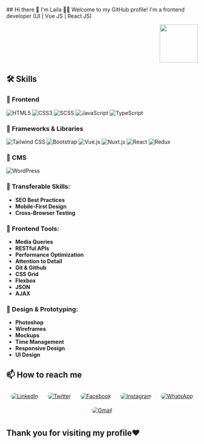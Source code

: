 <div class="row">
  <div class="col-md-8">
    ## Hi there 👋 I'm Laila 👩‍💻
    Welcome to my GitHub profile! I'm a frontend developer (UI | Vue JS | React JS)
  </div>
  <div class="col-md-4">
    <p align="right">
      <img width="100px" src="https://camo.githubusercontent.com/783b846c7d640d7ef146ac06289bfd0916b0b005ee3c6267a43e62f76b4705a3/68747470733a2f2f6d656469612e67697068792e636f6d2f6d656469612f6f79383344777148526352316a4a637a56332f67697068792e676966" />
    </p>
  </div>
</div>

## 🛠️ Skills
                                                                                                                                                                                                                                          
### 📌 Frontend
![HTML5](https://img.icons8.com/color/48/000000/html-5.png)
![CSS3](https://img.icons8.com/color/48/000000/css3.png)
![SCSS](https://img.icons8.com/color/48/000000/sass.png)
![JavaScript](https://img.icons8.com/color/48/000000/javascript--v1.png)
![TypeScript](https://img.icons8.com/color/48/000000/typescript.png)

### 📌 Frameworks & Libraries
![Tailwind CSS](https://img.shields.io/badge/Tailwind%20CSS-38BDF8?style=flat&logo=tailwind-css&logoColor=white)
![Bootstrap](https://img.shields.io/badge/Bootstrap-563D7C?style=flat&logo=bootstrap&logoColor=white)
![Vue.js](https://img.shields.io/badge/Vue.js-42B883?style=flat&logo=vue.js&logoColor=white)
![Nuxt.js](https://img.shields.io/badge/Nuxt.js-00DC82?style=flat&logo=nuxt.js&logoColor=white)
![React](https://img.shields.io/badge/React-61DAFB?style=flat&logo=react&logoColor=white)
![Redux](https://img.shields.io/badge/Redux-764ABC?style=flat&logo=redux&logoColor=white)

### 📌 CMS
![WordPress](https://img.icons8.com/color/48/000000/wordpress.png)

### 📌 Transferable Skills:
- **SEO Best Practices**
- **Mobile-First Design**
- **Cross-Browser Testing**

### 📌 Frontend Tools:
- **Media Queries**
- **RESTful APIs**
- **Performance Optimization**
- **Attention to Detail**
- **Git & Github**                  
- **CSS Grid**                      
- **Flexbox**
- **JSON**
- **AJAX**

### 📌 Design & Prototyping:
- **Photoshop**                     
- **Wireframes**                     
- **Mockups**                        
- **Time Management**
- **Responsive Design**
- **UI Design**

## 📫 How to reach me

<div style="display: flex; justify-content: space-around; align-items: center; flex-wrap: wrap;">
  <a href="https://www.linkedin.com/in/laila-a-mohamed/" target="_blank">
    <img src="https://img.icons8.com/color/48/000000/linkedin.png" alt="LinkedIn" style="margin: 10px; border-radius: 8px;">
  </a>
  <a href="https://x.com/LailaMo90" target="_blank">
    <img src="https://img.icons8.com/color/48/000000/twitter--v1.png" alt="Twitter" style="margin: 10px; border-radius: 8px;">
  </a>
  <a href="https://web.facebook.com/profile.php?id=100028147566924&_rdc=1&_rdr" target="_blank">
    <img src="https://img.icons8.com/color/48/000000/facebook.png" alt="Facebook" style="margin: 10px; border-radius: 8px;">
  </a>
  <a href="https://www.instagram.com/codeswithlaila/" target="_blank">
    <img src="https://img.icons8.com/color/48/000000/instagram-new--v1.png" alt="Instagram" style="margin: 10px; border-radius: 8px;">
  </a>
  <a href="https://wa.me/201010579244" target="_blank">
    <img src="https://img.icons8.com/color/48/000000/whatsapp.png" alt="WhatsApp" style="margin: 10px; border-radius: 8px;">
  </a>
  <a href="mailto:lailamohammed2023@gmail.com" target="_blank">
    <img src="https://img.icons8.com/color/48/000000/gmail-new.png" alt="Gmail" style="margin: 10px; border-radius: 8px;">
  </a>
</div>


## Thank you for visiting my profile❤️
